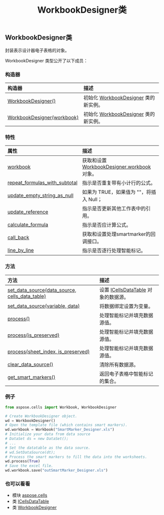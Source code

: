 ﻿---
title: WorkbookDesigner类
second_title: Aspose.Cells for Python via .NET API 参考资料
description:
type: docs
weight: 1600
url: /zh/python-net/aspose.cells/workbookdesigner/
is_root: false
---
##  WorkbookDesigner类
封装表示设计器电子表格的对象。



WorkbookDesigner 类型公开了以下成员：

### 构造器
|构造器|描述|
| :- | :- |
| [WorkbookDesigner()](/cells/zh/python-net/aspose.cells/workbookdesigner/__init__/#) |初始化 [WorkbookDesigner](/cells/zh/python-net/aspose.cells/workbookdesigner) 类的新实例。|
| [WorkbookDesigner(workbook)](/cells/zh/python-net/aspose.cells/workbookdesigner/__init__/#Workbook) |初始化 [WorkbookDesigner](/cells/zh/python-net/aspose.cells/workbookdesigner) 类的新实例。|


### 特性
|属性|描述|
| :- | :- |
| [workbook](/cells/zh/python-net/aspose.cells/workbookdesigner/workbook) |获取和设置 [WorkbookDesigner.workbook](/cells/zh/python-net/aspose.cells/workbookdesigner#workbook) 对象。|
| [repeat_formulas_with_subtotal](/cells/zh/python-net/aspose.cells/workbookdesigner/repeat_formulas_with_subtotal) |指示是否重复带有小计行的公式。|
| [update_empty_string_as_null](/cells/zh/python-net/aspose.cells/workbookdesigner/update_empty_string_as_null) |如果为 TRUE，如果值为 ""，将插入 Null；|
| [update_reference](/cells/zh/python-net/aspose.cells/workbookdesigner/update_reference) |指示是否更新其他工作表中的引用。|
| [calculate_formula](/cells/zh/python-net/aspose.cells/workbookdesigner/calculate_formula) |指示是否应计算公式。|
| [call_back](/cells/zh/python-net/aspose.cells/workbookdesigner/call_back) |获取和设置处理smartmarker的回调接口。|
| [line_by_line](/cells/zh/python-net/aspose.cells/workbookdesigner/line_by_line) |指示是否逐行处理智能标记。|


### 方法
|方法|描述|
| :- | :- |
| [set_data_source(data_source, cells_data_table)](/cells/zh/python-net/aspose.cells/workbookdesigner/set_data_source/#str-ICellsDataTable) |设置 [ICellsDataTable](/cells/zh/python-net/aspose.cells/icellsdatatable) 对象的数据源。|
| [set_data_source(variable, data)](/cells/zh/python-net/aspose.cells/workbookdesigner/set_data_source/#str-any) |将数据绑定设置为变量。|
| [process()](/cells/zh/python-net/aspose.cells/workbookdesigner/process/#) |处理智能标记并填充数据源值。|
| [process(is_preserved)](/cells/zh/python-net/aspose.cells/workbookdesigner/process/#bool) |处理智能标记并填充数据源值。|
| [process(sheet_index, is_preserved)](/cells/zh/python-net/aspose.cells/workbookdesigner/process/#int-bool) |处理智能标记并填充数据源值。|
| [clear_data_source()](/cells/zh/python-net/aspose.cells/workbookdesigner/clear_data_source/#) |清除所有数据源。|
| [get_smart_markers()](/cells/zh/python-net/aspose.cells/workbookdesigner/get_smart_markers/#) |返回电子表格中智能标记的集合。|



### 例子

```python
from aspose.cells import Workbook, WorkbookDesigner

# Create WorkbookDesigner object.
wd = WorkbookDesigner()
# Open the template file (which contains smart markers).
wd.workbook = Workbook("SmartMarker_Designer.xls")
# Initialize your data from data source
# DataSet ds = new DataSet();
# ...
# Set the datatable as the data source.
# wd.SetDataSource(dt);
# Process the smart markers to fill the data into the worksheets.
wd.process(True)
# Save the excel file.
wd.workbook.save("outSmartMarker_Designer.xls")

```

### 也可以看看
* 模块 [aspose.cells](..)
* 类 [ICellsDataTable](/cells/zh/python-net/aspose.cells/icellsdatatable)
* 类 [WorkbookDesigner](/cells/zh/python-net/aspose.cells/workbookdesigner)
